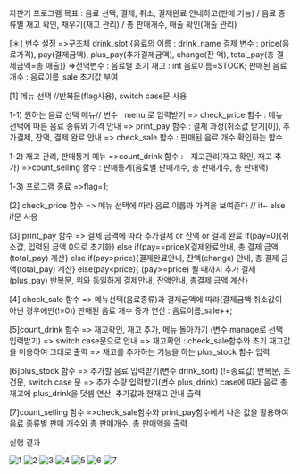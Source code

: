 
자판기 프로그램 목표 : 음료 선택, 결제, 취소, 결제완료 안내하고(판매 기능) /
                      음료 종류별 재고 확인, 채우기(재고 관리) /
                      총 판매개수, 매출 확인(매출 관리)

[＊] 변수 설정
=>구조체 drink_slot
          {음료의 이름 : drink_name
          결제 변수 : price(음료가격), pay(결제금액), plus_pay(추가결제금액), change(잔            액), total_pay(총 결제금액=총 매출)}
=>전역변수 : 음료별 초기 재고 : int 음료이름=STOCK;
             판매된 음료 개수 : 음료이름_sale 초기값 부여

[1] 메뉴 선택
//반복문(flag사용), switch case문 사용

1-1) 원하는 음료 선택 메뉴// 변수 : menu 로 입력받기
=> check_price 함수 : 메뉴 선택에 따른 음료 종류와 가격 안내
=> print_pay 함수 : 결제 과정(취소값 받기[0]), 추가결제, 잔액, 결제 완료 안내
=> check_sale 함수 : 판매된 음료 개수 확인하는 함수

1-2) 재고 관리, 판매통계 메뉴
=>count_drink 함수 :　재고관리(재고 확인, 재고 추가)
=>count_selling 함수 : 판매통계(음료별 판매개수, 총 판매개수, 총 판매액)

1-3) 프로그램 종료
=>flag=1;

[2] check_price 함수
=> 메뉴 선택에 따라 음료 이름과 가격을 보여준다
// if~ else if문 사용

[3] print_pay 함수
=> 결제 금액에 따라 추가결제 or 잔액 or 결제 완료
if(pay=0){취소값, 입력된 금액 0으로 초기화}
else if(pay==price){결제완료안내, 총 결제 금액(total_pay) 계산}
else if(pay>price){결제완료안내, 잔액(change) 안내, 총 결제 금액(total_pay) 계산}
else(pay<price){ (pay>=price) 될 때까지 추가 결제(plus_pay) 반복문, 위와 동일하게 결제안내, 잔액안내, 총결제 금액 계산}


[4] check_sale 함수
=> 메뉴선택(음료종류)과 결제금액에 따라(결제금액 취소값이 아닌 경우에만(!=0))
판매된 음료 개수 증가 연산 : 음료이름_sale++;

[5]count_drink 함수
=> 재고확인, 재고 추가, 메뉴 돌아가기 (변수 manage로 선택 입력받기)
=> switch case문으로 안내
=> 재고확인 : check_sale함수와 초기 재고값을 이용하여 그대로 출력
=> 재고를 추가하는 기능을 하는 plus_stock 함수 입력

[6]plus_stock 함수
=> 추가할 음료 입력받기(변수 drink_sort)
(!=종료값) 반복문, 조건문, switch case 문
=> 추가 수량 입력받기(변수 plus_drink)
case에 따라 음료 총 재고에 plus_drink을 덧셈 연산, 추가값과 현재고 안내 출력

[7]count_selling 함수
=>check_sale함수와 print_pay함수에서 나온 값을 활용하여
  음료 종류별 판매 개수와 총 판매개수, 총 판매액을 출력
  
  
  실행 결과
  
![1](https://user-images.githubusercontent.com/100817654/156986987-ee5c1029-eb82-42aa-adae-bf2fabdb5d9f.png)
![2](https://user-images.githubusercontent.com/100817654/156987198-74ab4ae8-441e-446e-8f2d-64d091c24605.png)
![3](https://user-images.githubusercontent.com/100817654/156987219-bd99c0aa-6ecd-4b44-9fc4-18d13914d454.png)
![4](https://user-images.githubusercontent.com/100817654/156987226-0e6eb07e-1d18-4f62-b270-0ad4f2c53101.png)
![5](https://user-images.githubusercontent.com/100817654/156987236-5619ecc1-eef8-4d0a-80bf-6d6e1e8fd99b.png)
![6](https://user-images.githubusercontent.com/100817654/156987241-a0653741-d8d7-4d26-b0d1-6aefe3f7ed5b.png)
![7](https://user-images.githubusercontent.com/100817654/156987246-739e4efb-1e1c-4e3b-bdea-2fbc814b887e.png)


